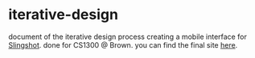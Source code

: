 # iterative-design
document of the iterative design process creating a mobile interface for [Slingshot](https://www.ycombinator.com/companies/slingshot). done for CS1300 @ Brown. you can find the final site [here](https://banalbat666.github.io/iterative/).